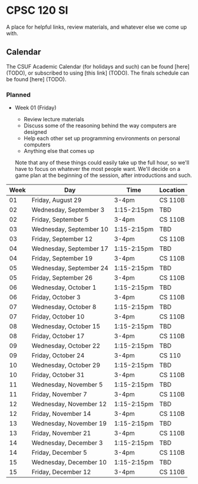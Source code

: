 # CPSC 120 SI

A place for helpful links, review materials, and whatever else we come up with.


## Calendar

The CSUF Academic Calendar (for holidays and such) can be found [here] (TODO),
or subscribed to using [this link] (TODO).  The finals schedule can be found
[here] (TODO).

### Planned

- Week 01 (Friday)
    - Review lecture materials
    - Discuss some of the reasoning behind the way computers are designed
    - Help each other set up programming environments on personal computers
    - Anything else that comes up

  Note that any of these things could easily take up the full hour, so we'll
  have to focus on whatever the most people want.  We'll decide on a game plan
  at the beginning of the session, after introductions and such.

| Week |           Day           |    Time     | Location |
| ---- | ----------------------- | ----------- | -------- |
|  01  | Friday,    August    29 | 3-4pm       | CS 110B  |
|  02  | Wednesday, September  3 | 1:15-2:15pm | TBD      |
|  02  | Friday,    September  5 | 3-4pm       | CS 110B  |
|  03  | Wednesday, September 10 | 1:15-2:15pm | TBD      |
|  03  | Friday,    September 12 | 3-4pm       | CS 110B  |
|  04  | Wednesday, September 17 | 1:15-2:15pm | TBD      |
|  04  | Friday,    September 19 | 3-4pm       | CS 110B  |
|  05  | Wednesday, September 24 | 1:15-2:15pm | TBD      |
|  05  | Friday,    September 26 | 3-4pm       | CS 110B  |
|  06  | Wednesday, October    1 | 1:15-2:15pm | TBD      |
|  06  | Friday,    October    3 | 3-4pm       | CS 110B  |
|  07  | Wednesday, October    8 | 1:15-2:15pm | TBD      |
|  07  | Friday,    October   10 | 3-4pm       | CS 110B  |
|  08  | Wednesday, October   15 | 1:15-2:15pm | TBD      |
|  08  | Friday,    October   17 | 3-4pm       | CS 110B  |
|  09  | Wednesday, October   22 | 1:15-2:15pm | TBD      |
|  09  | Friday,    October   24 | 3-4pm       | CS 110   |
|  10  | Wednesday, October   29 | 1:15-2:15pm | TBD      |
|  10  | Friday,    October   31 | 3-4pm       | CS 110B  |
|  11  | Wednesday, November   5 | 1:15-2:15pm | TBD      |
|  11  | Friday,    November   7 | 3-4pm       | CS 110B  |
|  12  | Wednesday, November  12 | 1:15-2:15pm | TBD      |
|  12  | Friday,    November  14 | 3-4pm       | CS 110B  |
|  13  | Wednesday, November  19 | 1:15-2:15pm | TBD      |
|  13  | Friday,    November  21 | 3-4pm       | CS 110B  |
|  14  | Wednesday, December   3 | 1:15-2:15pm | TBD      |
|  14  | Friday,    December   5 | 3-4pm       | CS 110B  |
|  15  | Wednesday, December  10 | 1:15-2:15pm | TBD      |
|  15  | Friday,    December  12 | 3-4pm       | CS 110B  |

